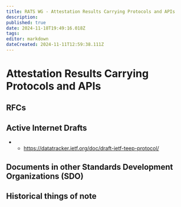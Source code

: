 ```yaml
---
title: RATS WG - Attestation Results Carrying Protocols and APIs
description: 
published: true
date: 2024-11-18T19:49:16.018Z
tags: 
editor: markdown
dateCreated: 2024-11-11T12:59:38.111Z
---
```


# Attestation Results Carrying Protocols and APIs

## RFCs

## Active Internet Drafts

* * https://datatracker.ietf.org/doc/draft-ietf-teep-protocol/

## Documents in other Standards Development Organizations (SDO)

## Historical things of note


